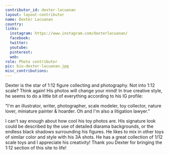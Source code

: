 ```yaml
---
contributor_id: dexter-lacuanan
layout: layout-contributor
name: Dexter Lacuanan
country: 
links:
  instagram: https://www.instagram.com/dexterlacuanan/
  facebook:
  twitter: 
  youtube:
  pinterest: 
  web: 
role: Photo contributor
pic: bio-dexter-lacuanan.jpg
misc_contributions:
---
```

Dexter is the star of 1:12 figure collecting and photography. Not into 1:12 scale? Think again! His photos will change your mind! In true creative style, he seems to do a little bit of everything according to his IG profile: 

"I'm an illustrator, writer, photographer, scale modeler, toy collector, nature lover, miniature painter & hoarder. Oh and I'm also a litigation lawyer."

I can't say enough about how cool his toy photos are. His signature look could be described by the use of detailed diarama backgrounds, or the endless black shadows surrounding his figures. He likes to mix in other toys of similar color and style with his 3A shots. He has a great collection of 1/12 scale toys and I appreciate his creativity! Thank you Dexter for bringing the 1:12 section of this site to life! 